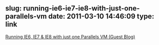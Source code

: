 slug: running-ie6-ie7-ie8-with-just-one-parallels-vm
date: 2011-03-10 14:46:09
type: link
---

[Running IE6, IE7 & IE8 with just one Parallels VM (Guest Blog)](http://blogs.parallels.com/consumertech/2011/3/9/running-ie6-ie7-ie8-with-just-one-parallels-vm-guest-blog.html)
